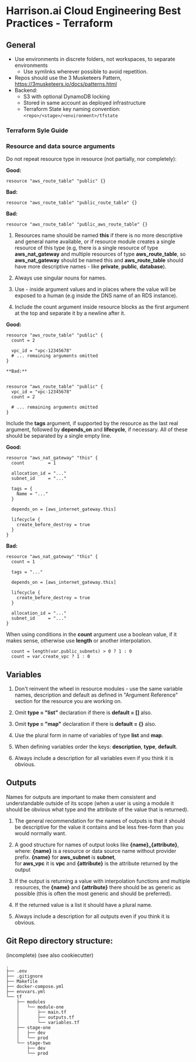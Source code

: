 #  Harrison.ai Cloud Engineering Best Practices - Terraform

##  General

- Use environments in discrete folders, not workspaces, to separate environments
  - Use symlinks wherever possible to avoid repetition.
- Repos should use the 3 Musketeers Pattern, https://3musketeers.io/docs/patterns.html
- Backend:
  - S3 with optional DynamoDB locking
  - Stored in same account as deployed infrastructure
  - Terraform State key naming convention: `<repo>/<stage>/<environment>/tfstate`


### Terraform Syle Guide


### Resource and data source arguments ###

Do not repeat resource type in resource (not partially, nor completely):


**Good:**

```
resource "aws_route_table" "public" {}
```
**Bad:**

```
resource "aws_route_table" "public_route_table" {}
```
**Bad:**
```
resource "aws_route_table" "public_aws_route_table" {}
```

1. Resources name should be named **this** if there is no more descriptive and general name available, or if resource module creates a 
single resource of this type (e.g, there is a single resource of type **aws_nat_gateway** and multiple resources of type **aws_route_table**, 
so **aws_nat_gateway** should be named this and **aws_route_table** should have more descriptive names - like **private**, **public**, **database**).

2. Always use singular nouns for names.

3. Use - inside argument values and in places where the value will be exposed to a human (e.g inside the DNS name of an RDS instance).

4. Include the count argument inside resource blocks as the first argument at the top and separate it by a newline after it.


**Good:**
```
resource "aws_route_table" "public" {
  count = 2

  vpc_id = "vpc-12345678"
  # ... remaining arguments omitted
}

**Bad:**


resource "aws_route_table" "public" {
  vpc_id = "vpc-12345678"
  count = 2

  # ... remaining arguments omitted
}
```
Include the **tags** argument, if supported by the resource as the last real argument, followed by **depends_on** and **lifecycle**, if necessary. 
All of these should be separated by a single empty line.

**Good:**
```
resource "aws_nat_gateway" "this" {
  count         = 1

  allocation_id = "..."
  subnet_id     = "..."

  tags = {
    Name = "..."
  }

  depends_on = [aws_internet_gateway.this]

  lifecycle {
    create_before_destroy = true
  }
}
```

**Bad:**

```
resource "aws_nat_gateway" "this" {
  count = 1

  tags = "..."

  depends_on = [aws_internet_gateway.this]

  lifecycle {
    create_before_destroy = true
  }

  allocation_id = "..."
  subnet_id     = "..."
}

```

When using conditions in the **count** argument use a boolean value, if it makes sense, otherwise use **length** or another interpolation.

```
  count = length(var.public_subnets) > 0 ? 1 : 0
  count = var.create_vpc ? 1 : 0
```
## Variables ##
1. Don't reinvent the wheel in resource modules - use the same variable names, description and default as defined in "Argument Reference" 
   section for the resource you are working on.

2. Omit **type = "list"** declaration if there is **default = []** also.

3. Omit **type = "map"** declaration if there is **default = {}** also.

4. Use the plural form in name of variables of type **list** and **map**.

5. When defining variables order the keys: **description**, **type**, **default**.

6. Always include a description for all variables even if you think it is obvious.

## Outputs ##

Names for outputs are important to make them consistent and understandable outside of its scope (when
a user is using a module it should be obvious what type and the attribute of the value that is returned).

1. The general recommendation for the names of outputs is that it should be descriptive for the value it 
   contains and be less free-form than you would normally want.

2. A good structure for names of output looks like **{name}_{attribute}**, where:
   **{name}** is a resource or data source name without provider prefix. **{name}** for **aws_subnet** is **subnet**,  
   for **aws_vpc** it is **vpc** and **{attribute}** is the attribute returned by the output

3. If the output is returning a value with interpolation functions and multiple resources, the **{name}** and **{attribute}** there should be as generic as possible
   (this is often the most generic and should be preferred).

4. If the returned value is a list it should have a plural name.

5. Always include a description for all outputs even if you think it is obvious.





## Git Repo directory structure:

(incomplete)
(see also cookiecutter)

```
.
├── .env
├── .gitignore
├── Makefile
├── docker-compose.yml
├── envvars.yml
└── tf
    ├── modules
    │   └── module-one
    │       ├── main.tf
    │       ├── outputs.tf
    │       └── variables.tf
    ├── stage-one
    │   ├── dev
    │   └── prod
    └── stage-two
        ├── dev
        └── prod
```
